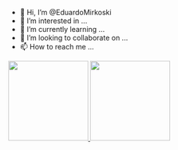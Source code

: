 - 👋 Hi, I’m @EduardoMirkoski
- 👀 I’m interested in ...
- 🌱 I’m currently learning ...
- 💞️ I’m looking to collaborate on ...
- 📫 How to reach me ...

<!---
EduardoMirkoski/EduardoMirkoski is a ✨ special ✨ repository because its `README.md` (this file) appears on your GitHub profile.
You can click the Preview link to take a look at your changes.
--->

<div>
<a href="https://github.com/EduardoMirkoski">
<img height="160em" src="https://github-readme-stats.vercel.app/api?username=EduardoMirkoski&show_icons=true&theme=dark&include_all_commits=true&count_private=true"/>
<img height="160em" src="https://github-readme-stats.vercel.app/api/top-langs/?username=EduardoMirkoski&layout=compact&langs_count=7&theme=dark"/>
</div>
